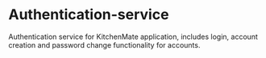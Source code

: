 # Authentication-service
Authentication service for KitchenMate application, includes login, account creation and password change functionality for accounts.
